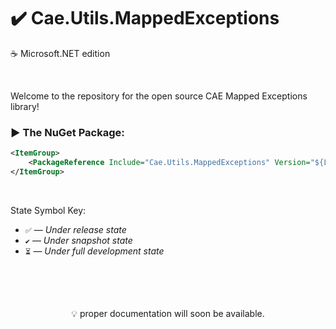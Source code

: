 ﻿# ✔️ Cae.Utils.MappedExceptions
☕ Microsoft.NET edition

<br>

Welcome to the repository for the open source CAE Mapped Exceptions library!

### ▶️ The NuGet Package:
```xml
<ItemGroup>
    <PackageReference Include="Cae.Utils.MappedExceptions" Version="${LatestVersion}">
</ItemGroup>
```

<br>

State Symbol Key:

- ``✅`` — _Under release state_
- ``✔️`` — _Under snapshot state_
- ``⏳`` — _Under full development state_

<br>
<br>
<br>

<p align="center">
 💡 proper documentation will soon be available.
</p>

<br>
<br>
<br>